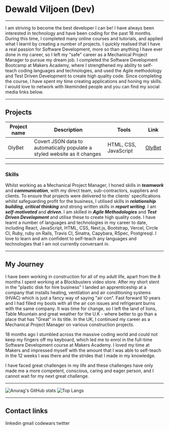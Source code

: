 # Dewald Viljoen (Dev)
---


I am striving to become the best developer I can be!
I have always been interested in technology and have been coding for the past 18 months. During this time, I completed many online courses and tutorials, and applied what I learnt by creating a number of projects. I quickly realised that I have a real passion for Software Development, more so than anything I have ever done in my career, so I left my "safe" career as a Mechanical Project Manager to pursue my dream job. I completed the Software Development Bootcamp at Makers Academy, where I strengthened my ability to self-teach coding languages and technologies, and used the Agile methodology and Test Driven Development to create high quality code. 
Since completing the course, I have spent my time creating applications and honing my skills. I would love to network with likeminded people and you can find my social media links below.



---


## Projects
| Project name | Description | Tools | Link |
|--------------|-------------|-------|------|
|    OlyBet    |Covert JSON data to automatically populate a styled website as it changes | HTML, CSS, JavaScript|<a href="https://www.olybet.eu/sports">OlyBet</a> |


---


### Skills


Whilst working as a Mechanical Project Manager, I honed skills in ***teamwork*** and ***communication***, with my direct team, sub-contractors, suppliers and clients. To ensure that projects were delivered to the clients' specifications whilst safeguarding profit for the business, I utilised skills in ***relationship building***, ***critical thinking*** and strong written skills in ***report writing***. 
I am ***self-motivated*** and ***driven***. I am skilled in ***Agile Methodologies*** and ***Test Driven Development*** and utilise these to create high quality code. 
I have learnt a number of languages and technologies in my career to date, including React, JavaScript, HTML, CSS, Next.js, Bootstrap, Vercel, Circle CI, Ruby, ruby on Rails, Travis CI, Sinatra, Capybara, RSpec, Postgresql. I love to learn and am confident to self-teach any languages and technologies that I am not currently conversant in. 


---

## My Journey 
I have been working in construction for all of my adult life, apart from the 8 months I spent working at a Blockbusters video store. After my short stent in the "plastic disk for hire business" I landed an apprenticeship at a company that installs heating, ventilation and air conditioning systems (HVAC) which is just a fancy way of saying "air con". Fast forward 10 years and I had filled my boots with all the air con issues and refrigerant burns with the same company. It was time for change, so I left the land of lions, Table Mountain and great weather for the U.K - where better to go than a place that has "Great" in its title. In the UK, I continued my career as a Mechanical Project Manager on various construction projects. 

18 months ago I stumbled across the massive coding world and could not keep my fingers off my keyboard, which led me to enrol in the full-time Software Development course at Makers Academy. I loved my time at Makers and impressed myself with the amount that I was able to self-teach in the 12 weeks I was there and the strides that I made in my knowledge.

I have faced great challenges in my life and these challenges have only made me a more competent, conscious, caring and eager person, and I cannot wait for my next great challenge.  


---

![Anurag's GitHub stats](https://github-readme-stats.vercel.app/api?username=Dev-ops-true&show_icons=true&theme=radical)
![Top Langs](https://github-readme-stats.vercel.app/api/top-langs/?username=Dev-ops-true&layout=compact&theme=radical)


---

## Contact links

linkedin gmail codewars twitter 
